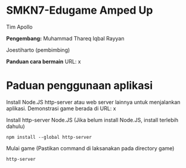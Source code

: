 # SMKN7-Edugame Amped Up
Tim Apollo

**Pengembang:**
Muhammad Thareq Iqbal Rayyan

Joestiharto (pembimbing)

**Panduan cara bermain**
URL: x

# Paduan penggunaan aplikasi
Install Node.JS http-server atau web server lainnya untuk menjalankan aplikasi. 
Demonstrasi game berada di URL: x

Install http-server Node.JS (Jika belum install Node.JS, install terlebih dahulu)
```
npm install --global http-server
```

Mulai game (Pastikan command di laksanakan pada directory game)
```
http-server 
```

